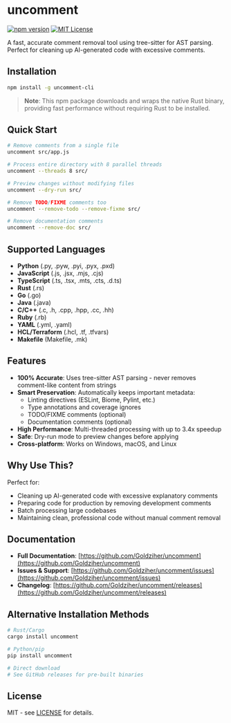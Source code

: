 # uncomment

[![npm version](https://badge.fury.io/js/uncomment.svg)](https://badge.fury.io/js/uncomment)
[![MIT License](https://img.shields.io/badge/license-MIT-blue.svg)](https://github.com/Goldziher/uncomment/blob/main/LICENSE)

A fast, accurate comment removal tool using tree-sitter for AST parsing. Perfect for cleaning up AI-generated code with excessive comments.

## Installation

```bash
npm install -g uncomment-cli
```

> **Note**: This npm package downloads and wraps the native Rust binary, providing fast performance without requiring Rust to be installed.

## Quick Start

```bash
# Remove comments from a single file
uncomment src/app.js

# Process entire directory with 8 parallel threads
uncomment --threads 8 src/

# Preview changes without modifying files
uncomment --dry-run src/

# Remove TODO/FIXME comments too
uncomment --remove-todo --remove-fixme src/

# Remove documentation comments
uncomment --remove-doc src/
```

## Supported Languages

- **Python** (.py, .pyw, .pyi, .pyx, .pxd)
- **JavaScript** (.js, .jsx, .mjs, .cjs)
- **TypeScript** (.ts, .tsx, .mts, .cts, .d.ts)
- **Rust** (.rs)
- **Go** (.go)
- **Java** (.java)
- **C/C++** (.c, .h, .cpp, .hpp, .cc, .hh)
- **Ruby** (.rb)
- **YAML** (.yml, .yaml)
- **HCL/Terraform** (.hcl, .tf, .tfvars)
- **Makefile** (Makefile, .mk)

## Features

- **100% Accurate**: Uses tree-sitter AST parsing - never removes comment-like content from strings
- **Smart Preservation**: Automatically keeps important metadata:
  - Linting directives (ESLint, Biome, Pylint, etc.)
  - Type annotations and coverage ignores
  - TODO/FIXME comments (optional)
  - Documentation comments (optional)
- **High Performance**: Multi-threaded processing with up to 3.4x speedup
- **Safe**: Dry-run mode to preview changes before applying
- **Cross-platform**: Works on Windows, macOS, and Linux

## Why Use This?

Perfect for:

- Cleaning up AI-generated code with excessive explanatory comments
- Preparing code for production by removing development comments
- Batch processing large codebases
- Maintaining clean, professional code without manual comment removal

## Documentation

- **Full Documentation**: [https://github.com/Goldziher/uncomment](https://github.com/Goldziher/uncomment)
- **Issues & Support**: [https://github.com/Goldziher/uncomment/issues](https://github.com/Goldziher/uncomment/issues)
- **Changelog**: [https://github.com/Goldziher/uncomment/releases](https://github.com/Goldziher/uncomment/releases)

## Alternative Installation Methods

```bash
# Rust/Cargo
cargo install uncomment

# Python/pip
pip install uncomment

# Direct download
# See GitHub releases for pre-built binaries
```

## License

MIT - see [LICENSE](https://github.com/Goldziher/uncomment/blob/main/LICENSE) for details.

